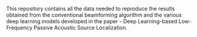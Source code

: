 This repository contains all the data needed to reproduce the results obtained from the conventional beamforming algorithm and the various deep learning models developed in the paper - Deep Learning-based Low-Frequency Passive Acoustic Source Localization. 
